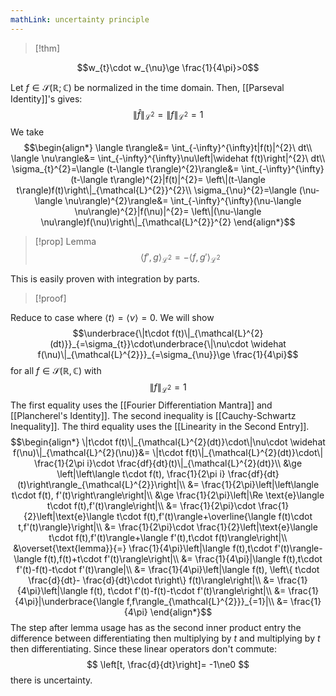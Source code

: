 ```yaml
---
mathLink: uncertainty principle
---
```

>[!thm]


$$w_{t}\cdot w_{\nu}\ge \frac{1}{4\pi}>0$$

Let $f\in\mathcal{S}(\mathbb{R};\mathbb{C})$ be normalized in the time domain. Then, [[Parseval Identity]]'s gives: $$\left\|\widehat f\right\|_{\mathcal{L}^{2}}=\|f\|_{\mathcal{L}^{2}}=1$$
We take $$\begin{align*}
\langle t\rangle&= \int_{-\infty}^{\infty}t|f(t)|^{2}\ dt\\
\langle \nu\rangle&= \int_{-\infty}^{\infty}\nu\left|\widehat f(t)\right|^{2}\ dt\\
\sigma_{t}^{2}=\langle (t-\langle t\rangle)^{2}\rangle&= \int_{-\infty}^{\infty}(t-\langle t\rangle)^{2}|f(t)|^{2}= \left\|(t-\langle t\rangle)f(t)\right\|_{\mathcal{L}^{2}}^{2}\\
\sigma_{\nu}^{2}=\langle (\nu-\langle \nu\rangle)^{2}\rangle&= \int_{-\infty}^{\infty}(\nu-\langle \nu\rangle)^{2}|f(\nu)|^{2}= \left\|(\nu-\langle \nu\rangle)f(\nu)\right\|_{\mathcal{L}^{2}}^{2}
\end{align*}$$

>[!prop] Lemma
$$\langle f',g\rangle_{\mathcal{L}^{2}}=-\langle f,g'\rangle_{\mathcal{L}^{2}}$$

This is easily proven with integration by parts.

>[!proof]

Reduce to case where $\langle t\rangle=\langle \nu\rangle=0$. We will show 
$$\underbrace{\|t\cdot f(t)\|_{\mathcal{L}^{2}(dt)}}_{=\sigma_{t}}\cdot\underbrace{\|\nu\cdot \widehat f(\nu)\|_{\mathcal{L}^{2}}}_{=\sigma_{\nu}}\ge \frac{1}{4\pi}$$
for all $f\in\mathcal{S}(\mathbb{R},\mathbb{C})$ with $$\|f\|_{\mathcal{L}^{2}}=1$$
The first equality uses the [[Fourier Differentiation Mantra]] and [[Plancherel's Identity]]. The second inequality is [[Cauchy-Schwartz Inequality]]. The third equality uses the [[Linearity in the Second Entry]].
$$\begin{align*}
\|t\cdot f(t)\|_{\mathcal{L}^{2}(dt)}\cdot\|\nu\cdot \widehat f(\nu)\|_{\mathcal{L}^{2}(\nu)}&= \|t\cdot f(t)\|_{\mathcal{L}^{2}(dt)}\cdot\| \frac{1}{2\pi i}\cdot \frac{df}{dt}(t)\|_{\mathcal{L}^{2}(dt)}\\
&\ge \left|\left\langle t\cdot f(t), \frac{1}{2\pi i} \frac{df}{dt}(t)\right\rangle_{\mathcal{L}^{2}}\right|\\
&= \frac{1}{2\pi}\left|\left\langle t\cdot f(t), f'(t)\right\rangle\right|\\
&\ge \frac{1}{2\pi}\left|\Re \text{e}\langle t\cdot f(t),f'(t)\rangle\right|\\
&= \frac{1}{2\pi}\cdot \frac{1}{2}\left|\text{e}\langle t\cdot f(t),f'(t)\rangle+\overline{\langle f(t)\cdot t,f'(t)\rangle}\right|\\
&= \frac{1}{2\pi}\cdot \frac{1}{2}\left|\text{e}\langle t\cdot f(t),f'(t)\rangle+\langle f'(t),t\cdot f(t)\rangle\right|\\
&\overset{\text{lemma}}{=}  \frac{1}{4\pi}\left|\langle f(t),t\cdot f'(t)\rangle-\langle f(t),f(t)+t\cdot f'(t)\rangle\right|\\
&= \frac{1}{4\pi}|\langle f(t),t\cdot f'(t)-f(t)-t\cdot f'(t)\rangle|\\
&= \frac{1}{4\pi}\left|\langle f(t), \left\{ t\cdot \frac{d}{dt}- \frac{d}{dt}\cdot t\right\} f(t)\rangle\right|\\
&= \frac{1}{4\pi}\left|\langle f(t), t\cdot f'(t)-f(t)-t\cdot f'(t)\rangle\right|\\
&= \frac{1}{4\pi}|\underbrace{\langle f,f\rangle_{\mathcal{L}^{2}}}_{=1}|\\
&= \frac{1}{4\pi}
\end{align*}$$
The step after lemma usage has as the second inner product entry the difference between differentiating then multiplying by $t$ and multiplying by $t$ then differentiating. Since these linear operators don't commute: $$
\left[t, \frac{d}{dt}\right]= -1\ne0
$$there is uncertainty.
